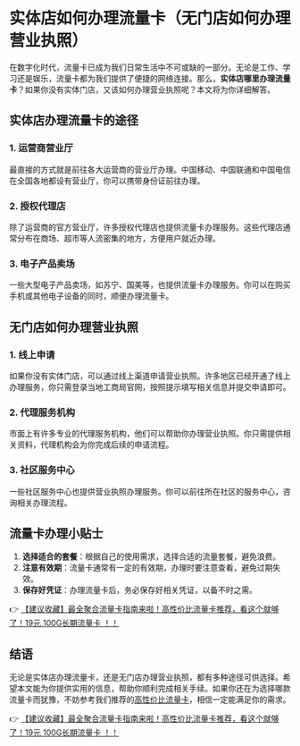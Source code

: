 # 实体店如何办理流量卡（无门店如何办理营业执照）

在数字化时代，流量卡已成为我们日常生活中不可或缺的一部分。无论是工作、学习还是娱乐，流量卡都为我们提供了便捷的网络连接。那么，**实体店哪里办理流量卡**？如果你没有实体门店，又该如何办理营业执照呢？本文将为你详细解答。

## 实体店办理流量卡的途径

### 1. 运营商营业厅
最直接的方式就是前往各大运营商的营业厅办理。中国移动、中国联通和中国电信在全国各地都设有营业厅，你可以携带身份证前往办理。

### 2. 授权代理店
除了运营商的官方营业厅，许多授权代理店也提供流量卡办理服务。这些代理店通常分布在商场、超市等人流密集的地方，方便用户就近办理。

### 3. 电子产品卖场
一些大型电子产品卖场，如苏宁、国美等，也提供流量卡办理服务。你可以在购买手机或其他电子设备的同时，顺便办理流量卡。

## 无门店如何办理营业执照

### 1. 线上申请
如果你没有实体门店，可以通过线上渠道申请营业执照。许多地区已经开通了线上办理服务，你只需登录当地工商局官网，按照提示填写相关信息并提交申请即可。

### 2. 代理服务机构
市面上有许多专业的代理服务机构，他们可以帮助你办理营业执照。你只需提供相关资料，代理机构会为你完成后续的申请流程。

### 3. 社区服务中心
一些社区服务中心也提供营业执照办理服务。你可以前往所在社区的服务中心，咨询相关办理流程。

## 流量卡办理小贴士

1. **选择适合的套餐**：根据自己的使用需求，选择合适的流量套餐，避免浪费。
2. **注意有效期**：流量卡通常有一定的有效期，办理时要注意查看，避免过期失效。
3. **保存好凭证**：办理流量卡后，务必保存好相关凭证，以备不时之需。

👉 [【建议收藏】最全聚合流量卡指南来啦！高性价比流量卡推荐，看这个就够了！19元 100G长期流量卡 ！！](https://bit.ly/Liuliangka)

## 结语

无论是实体店办理流量卡，还是无门店办理营业执照，都有多种途径可供选择。希望本文能为你提供实用的信息，帮助你顺利完成相关手续。如果你还在为选择哪款流量卡而犹豫，不妨参考我们推荐的[高性价比流量卡](https://bit.ly/Liuliangka)，相信一定能满足你的需求。

👉 [【建议收藏】最全聚合流量卡指南来啦！高性价比流量卡推荐，看这个就够了！19元 100G长期流量卡 ！！](https://bit.ly/Liuliangka)